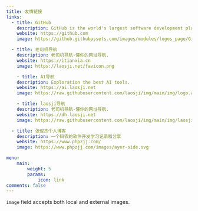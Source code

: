 ```yaml
---
title: 友情链接
links:
  - title: GitHub
    description: GitHub is the world's largest software development platform.
    website: https://github.com
    image: https://github.githubassets.com/images/modules/logos_page/GitHub-Mark.png

  - title: 老司机导航
    description: 老司机导航-懂你的网址导航.
    website: https://itianxia.cn
    image: https://laosji.net/favicon.png

    - title: AI导航
    description: Exploration the best AI tools.
    website: https://ai.laosji.net
    image: https://raw.githubusercontent.com/laosji/img/main/img/logo.ai.png

    - title: laosji导航
    description: 老司机导航-懂你的网址导航.
    website: https://dh.laosji.net
    image: https://raw.githubusercontent.com/laosji/img/main/img/laosji.logo.png

  - title: 张俊杰个人博客
    description: 一个码农的软件开发学习记录和分享
    website: https://www.phpzjj.com/
    image: https://www.phpzjj.com/images/ayer-side.svg

menu:
    main: 
        weight: 5
        params:
            icon: link
comments: false
---
```


`image` field accepts both local and external images.
